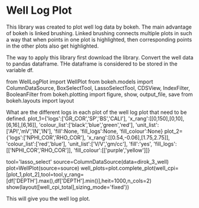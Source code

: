 # Well Log Plot
This library was created to plot well log data by bokeh. The main advantage of bokeh is linked brushing. Linked brushing connects multiple plots in such a way that when points in one plot is highlighted, then corresponding points in the other plots also get highlighted.

The way to apply this library first download the library.
Convert the well data to pandas dataframe. THe dataframe is considered to be stored in the variable df.

from WellLogPlot import WellPlot
from bokeh.models import ColumnDataSource, BoxSelectTool, LassoSelectTool, CDSView, IndexFilter, BooleanFilter
from bokeh.plotting import figure, show, output_file, save
from bokeh.layouts import layout

What are the different logs in each plot of the well log plot that need to be defined.
plot_1={'logs':['GR_COR','SP','BS','CALI'],
        'x_rang':[[0,150],[0,10],[6,16],[6,16]],
        'colour_list':['black','blue','green','red'],
        'unit_list':['API','mV','IN','IN'],
        'fill':None,
        'fill_logs':None,
        'fill_colour':None}
plot_2={'logs':['NPHI_COR','RHO_COR'],
        'x_rang':[[0.54,-0.06],[1.75,2.75]],
        'colour_list':['red','blue'],
        'unit_list':['V/V','gm/cc'],
        'fill':'yes',
        'fill_logs':[['NPHI_COR','RHO_COR']],
        'fill_colour':[['purple','yellow']]}

tool='lasso_select'
source=ColumnDataSource(data=dirok_3_well)
plot=WellPlot(source=source)
well_plots=plot.complete_plot(well_cpi=[plot_1,plot_2],tool=tool,y_rang=[df['DEPTH'].max(),df['DEPTH'].min()],heit=1000,n_cols=2)
show(layout([well_cpi_total],sizing_mode='fixed'))

This will give you the well log plot.
